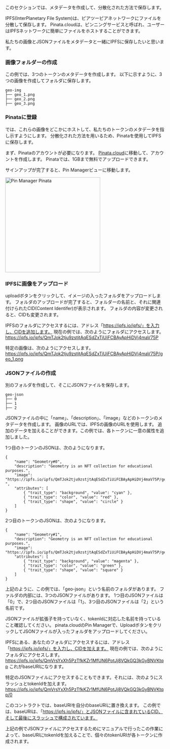 このセクションでは、メタデータを作成して、分散化された方法で保存します。

IPFS(InterPlanetary File System)は、ピアツーピアネットワークにファイルを分散して保存します。 Pinata.cloudは、ピンニングサービスと呼ばれ、ユーザーはIPFSネットワークに簡単にファイルをホストすることができます。

私たちの画像とJSONファイルをメタデータと一緒にIPFSに保存したいと思います。

### 画像フォルダーの作成

この例では、3つのトークンのメタデータを作成します。 以下に示すように、3つの画像を作成してフォルダに保存します。

```
geo-img
├── geo_1.png
├── geo_2.png
├── geo_3.png
```

### Pinataに登録

では、これらの画像をどこかにホストして、私たちのトークンのメタデータを指し示すようにします。 分散化された方法を用いるため、Pinataを使用してIPFSに保存します。

まず、Pinataのアカウントが必要になります。 <a href="https://app.pinata.cloud/register" target="_blank">Pinata.cloud</a>に移動して、アカウントを作成します。 Pinataでは、1GBまで無料でアップロードできます。

サインアップが完了すると、Pin Managerビューに移動します。

<img src="https://i.imgur.com/yKpD65m.png" alt="Pin Manager Pinata" width="300"/>

### IPFSに画像をアップロード

uploadボタンをクリックして、イメージの入ったフォルダをアップロードします。
フォルダのアップロードが完了すると、フォルダーの名前と、それに関連付けられたCID(Content Identifer)が表示されます。 フォルダの内容が変更されると、CIDも変更されます。

IPFSのフォルダにアクセスするには、アドレス「https://ipfs.io/ipfs/」を入力し、CIDを追加します。 現在の例では、次のようにフォルダにアクセスします。 <a href="https://ipfs.io/ipfs/QmTJok2tju9zstjtAqESdZxTiUiFCBAyApHiDVj4maV75P" target="_blank">
https://ipfs.io/ipfs/QmTJok2tju9zstjtAqESdZxTiUiFCBAyApHiDVj4maV75P </a>

特定の画像は、次のようにアクセスします。 <a href="https://ipfs.io/ipfs/QmTJok2tju9zstjtAqESdZxTiUiFCBAyApHiDVj4maV75P/geo_1.png" target="_blank">
https://ipfs.io/ipfs/QmTJok2tju9zstjtAqESdZxTiUiFCBAyApHiDVj4maV75P/geo_1.png </a>

### JSONファイルの作成

別のフォルダを作成して、そこにJSONファイルを保存します。

```
geo-json
├── 0
├── 1
├── 2
```

JSONファイルの中に「name」、「description」、「image」などのトークンのメタデータを作成します。
画像のURLでは、IPFSの画像のURLを使用します。 追加のデータを加えることができます。この例では、各トークンに一意の属性を追加しました。

1つ目のトークンのJSONは、次のようになります。

```
{
    "name": "Geometry#0",
    "description": "Geometry is an NFT collection for educational purposes.",
    "image": "https://ipfs.io/ipfs/QmTJok2tju9zstjtAqESdZxTiUiFCBAyApHiDVj4maV75P/geo_1.png
",
    "attributes": [
        { "trait_type": "background", "value": "cyan" },
        { "trait_type": "color", "value": "red" },
        { "trait_type": "shape", "value": "circle" }
    ]
}
```

2つ目のトークンのJSONは、次のようになります。

```
{
    "name": "Geometry#1",
    "description": "Geometry is an NFT collection for educational purposes.",
    "image": "https://ipfs.io/ipfs/QmTJok2tju9zstjtAqESdZxTiUiFCBAyApHiDVj4maV75P/geo_2.png",
    "attributes": [
        { "trait_type": "background", "value": "magenta" },
        { "trait_type": "color", "value": "green" },
        { "trait_type": "shape", "value": "square" }
    ]
}
```

上記のように、この例では、「geo-json」という名前のフォルダがあります。 ファルダの内部には、3つのJSONファイルがあります。
1つ目のJSONファイルは「0」で、2つ目のJSONファイルは「1」、3つ目のJSONファイルは「2」という名前です。

JSONファイルが拡張子を持っていなく、tokenIdに対応した名前を持っていること確認してください。
pinata.cloudのPin Managerで、UploadボタンをクリックしてJSONファイルが入ったフォルダをアップロードしてください。

IPFSにある、あなたのフォルダにアクセスするには、アドレス「https://ipfs.io/ipfs/」を入力し、CIDを加えます。
現在の例では、次のようにフォルダにアクセスします。 <a href="https://ipfs.io/ipfs/QmVrsYxXh5PzTfkKZr1MfUN6PotJj8VQkGQ3kGyBNVKtqp" target="_blank">
https://ipfs.io/ipfs/QmVrsYxXh5PzTfkKZr1MfUN6PotJj8VQkGQ3kGyBNVKtqp </a>
これがbaseURIになります。

特定のJSONファイルにアクセスすることもできます。それには、次のようにスラッシュとtokenIdを加えます。 <a href="https://ipfs.io/ipfs/QmVrsYxXh5PzTfkKZr1MfUN6PotJj8VQkGQ3kGyBNVKtqp/0" target="_blank">
https://ipfs.io/ipfs/QmVrsYxXh5PzTfkKZr1MfUN6PotJj8VQkGQ3kGyBNVKtqp/0 </a>

このコントラクトでは、baseURIを自分のbaseURIに置き換えます。 この例では、baseURIは、「https://ipfs.io/ipfs/」とJSONファイルに含まれているCID、そして最後にスラッシュで構成されています。

上記の例でJSONファイルにアクセスするためにマニュアルで行ったこの作業によって、baseURIにtokenIdを加えることで、個々のtokenURIが各トークンに作成されます。
